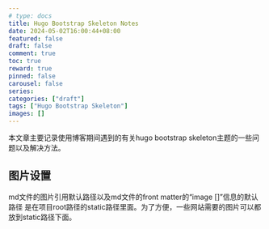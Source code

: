 ```yaml
---
# type: docs 
title: Hugo Bootstrap Skeleton Notes
date: 2024-05-02T16:00:44+08:00
featured: false
draft: false
comment: true
toc: true
reward: true
pinned: false
carousel: false
series:
categories: ["draft"]
tags: ["Hugo Bootstrap Skeleton"]
images: []
---
```


本文章主要记录使用博客期间遇到的有关hugo bootstrap skeleton主题的一些问题以及解决方法。

<!--more-->

## 图片设置

md文件的图片引用默认路径以及md文件的front matter的“image []”信息的默认路径 是在项目root路径的static路径里面。为了方便，一些网站需要的图片可以都放到static路径下面。
